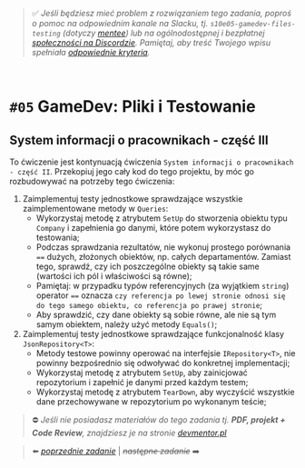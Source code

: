 > :white_check_mark: *Jeśli będziesz mieć problem z rozwiązaniem tego zadania, poproś o pomoc na odpowiednim kanale na Slacku, tj. `s10e05-gamedev-files-testing` (dotyczy [mentee](https://devmentor.pl/mentoring/)) lub na ogólnodostępnej i bezpłatnej [społeczności na Discordzie](https://devmentor.pl/discord). Pamiętaj, aby treść Twojego wpisu spełniała [odpowiednie kryteria](https://devmentor.pl/jak-prosic-o-pomoc/).*

&nbsp;

# `#05` GameDev: Pliki i Testowanie

## System informacji o pracownikach - część III
To ćwiczenie jest kontynuacją ćwiczenia `System informacji o pracownikach - część II`. Przekopiuj jego cały kod do tego projektu, by móc go rozbudowywać na potrzeby tego ćwiczenia:
1. Zaimplementuj testy jednostkowe sprawdzające wszystkie zaimplementowane metody w `Queries`:
   - Wykorzystaj metodę z atrybutem `SetUp` do stworzenia obiektu typu `Company` i zapełnienia go danymi, które potem wykorzystasz do testowania;
   - Podczas sprawdzania rezultatów, nie wykonuj prostego porównania `==` dużych, złożonych obiektów, np. całych departamentów. Zamiast tego, sprawdź, czy ich poszczególne obiekty są takie same (wartości ich pól i właściwości są równe);
   - Pamiętaj: w przypadku typów referencyjnych (za wyjątkiem `string`) operator `==` oznacza `czy referencja po lewej stronie odnosi się do tego samego obiektu, co referencja po prawej stronie`;
   - Aby sprawdzić, czy dane obiekty są sobie równe, ale nie są tym samym obiektem, należy użyć metody `Equals()`;
2. Zaimplementuj testy jednostkowe sprawdzające funkcjonalność klasy `JsonRepository<T>`:
   - Metody testowe powinny operować na interfejsie `IRepository<T>`, nie powinny bezpośrednio się odwoływać do konkretnej implementacji;
   - Wykorzystaj metodę z atrybutem `SetUp`, aby zainicjować repozytorium i zapełnić je danymi przed każdym testem;
   - Wykorzystaj metodę z atrybutem `TearDown`, aby wyczyścić wszystkie dane przechowywane w repozytorium po wykonanym teście;
&nbsp;

> :no_entry: *Jeśli nie posiadasz materiałów do tego zadania tj. **PDF, projekt + Code Review**, znajdziesz je na stronie [devmentor.pl](https://devmentor.pl/workshop-gamedev-files-testing)*

> :arrow_left: [*poprzednie zadanie*](./../04) | ~~*następne zadanie*~~ :arrow_right:
